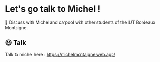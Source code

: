 # Let's go talk to Michel ! 

🚗 Discuss with Michel and carpool with other students of the IUT Bordeaux Montaigne. 

## 😃 Talk 

Talk to michel here : https://michelmontaigne.web.app/
